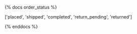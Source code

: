 {% docs order_status %}

['placed', 'shipped', 'completed', 'return_pending', 'returned']


{% enddocs %}